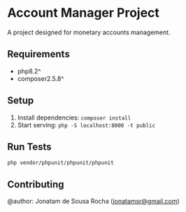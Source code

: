 # Account Manager Project

A project designed for monetary accounts management.

## Requirements
- php8.2^
- composer2.5.8^

## Setup

1. Install dependencies: `composer install`
2. Start serving: `php -S localhost:8000 -t public`

## Run Tests

`php vendor/phpunit/phpunit/phpunit`

## Contributing

@author: Jonatam de Sousa Rocha (jonatamsr@gmail.com)
